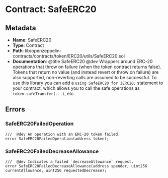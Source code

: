# Contract: SafeERC20

## Metadata

- **Name**: SafeERC20
- **Type**: Contract
- **Path**: lib/openzeppelin-contracts/contracts/token/ERC20/utils/SafeERC20.sol
- **Documentation**:  @title SafeERC20
   @dev Wrappers around ERC-20 operations that throw on failure (when the token
   contract returns false). Tokens that return no value (and instead revert or
   throw on failure) are also supported, non-reverting calls are assumed to be
   successful.
   To use this library you can add a `using SafeERC20 for IERC20;` statement to your contract,
   which allows you to call the safe operations as `token.safeTransfer(...)`, etc.

## Errors

### SafeERC20FailedOperation

```solidity
///  @dev An operation with an ERC-20 token failed.
error SafeERC20FailedOperation(address token);
```

### SafeERC20FailedDecreaseAllowance

```solidity
///  @dev Indicates a failed `decreaseAllowance` request.
error SafeERC20FailedDecreaseAllowance(address spender, uint256 currentAllowance, uint256 requestedDecrease);
```
